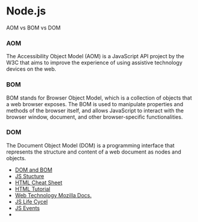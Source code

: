 # Node.js

AOM vs BOM vs DOM

### AOM
The Accessibility Object Model (AOM) is a JavaScript API project by the W3C that aims to improve the experience of using assistive technology devices on the web.

### BOM
BOM stands for Browser Object Model, which is a collection of objects that a web browser exposes. The BOM is used to manipulate properties and methods of the browser itself, and allows JavaScript to interact with the browser window, document, and other browser-specific functionalities.

### DOM
The Document Object Model (DOM) is a programming interface that represents the structure and content of a web document as nodes and objects.

- [DOM and BOM ](https://medium.com/@fknussel/dom-bom-revisited-cf6124e2a816)
- [JS Stucture](https://blog.logrocket.com/how-browser-rendering-works-behind-scenes/)
- [HTML Cheat Sheet](https://docs.emmet.io/cheat-sheet/)
- [HTML Tutorial](https://www.tutorialrepublic.com/html-tutorial/)
- [Web Technology Mozilla Docs.](https://developer.mozilla.org/en-US/docs/Web/API)
- [JS Life Cycel](https://javascript.info/onload-ondomcontentloaded)
- [JS Events](https://javascript.info/introduction-browser-events)
- 
